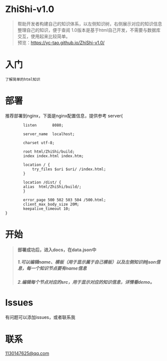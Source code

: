 # ZhiShi-v1.0
> 帮助开发者构建自己的知识体系，以左侧知识树，右侧展示对应的知识信息
> 整理自己的知识，便于查阅
> 1.0版本是基于html自己开发，不需要与数据库交互，使用起来比较简单。
</br>预览：https://yc-tao.github.io/ZhiShi-v1.0/
# 入门
	了解简单的html知识
# 部署
推荐部署到nginx，下面是nginx配置信息，提供参考
	server{

    		listen       8080;
	
    		server_name  localhost;
      
    		charset utf-8;
 
    		root html/ZhiShi/build;
    		index index.html index.htm;
 
    		location / {
        		try_files $uri $uri/ /index.html;
    		}
		
    		location /dist/ {
			alias  html/ZhiShi/build/;
    		}
		
    		error_page 500 502 503 504 /500.html;
    		client_max_body_size 20M;
    		keepalive_timeout 10;
	}
# 开始
> #### 部署成功后，进入docs，在data.json中
> ##### 1.可以编辑name、模板（用于显示属于自己模板）以及左侧知识树json信息，每一个知识节点要有name信息
> ##### 2.编辑每个节点对应的src，用于显示对应的知识信息，详情看demo。
# Issues
有问题可以添加issues，或者联系我
# 联系
1130147625@qq.com
